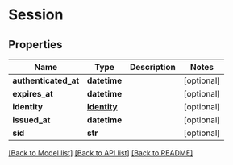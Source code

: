 # Session

## Properties
Name | Type | Description | Notes
------------ | ------------- | ------------- | -------------
**authenticated_at** | **datetime** |  | [optional] 
**expires_at** | **datetime** |  | [optional] 
**identity** | [**Identity**](Identity.md) |  | [optional] 
**issued_at** | **datetime** |  | [optional] 
**sid** | **str** |  | [optional] 

[[Back to Model list]](../README.md#documentation-for-models) [[Back to API list]](../README.md#documentation-for-api-endpoints) [[Back to README]](../README.md)


